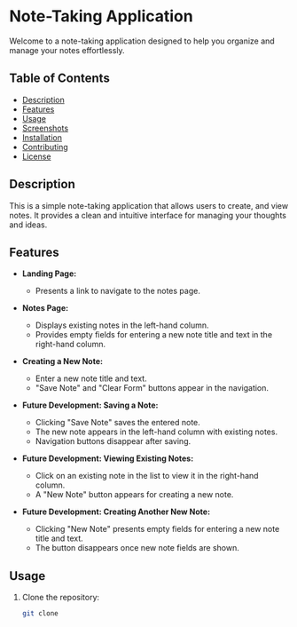 # Note-Taking Application

Welcome to a note-taking application designed to help you organize and manage your notes effortlessly.

## Table of Contents
- [Description](#description)
- [Features](#features)
- [Usage](#usage)
- [Screenshots](#screenshots)
- [Installation](#installation)
- [Contributing](#contributing)
- [License](#license)

## Description
This is a simple note-taking application that allows users to create, and view notes. It provides a clean and intuitive interface for managing your thoughts and ideas.

## Features
- **Landing Page:**
  - Presents a link to navigate to the notes page.

- **Notes Page:**
  - Displays existing notes in the left-hand column.
  - Provides empty fields for entering a new note title and text in the right-hand column.
  
- **Creating a New Note:**
  - Enter a new note title and text.
  - "Save Note" and "Clear Form" buttons appear in the navigation.
  
- **Future Development: Saving a Note:**
  - Clicking "Save Note" saves the entered note.
  - The new note appears in the left-hand column with existing notes.
  - Navigation buttons disappear after saving.

- **Future Development: Viewing Existing Notes:**
  - Click on an existing note in the list to view it in the right-hand column.
  - A "New Note" button appears for creating a new note.

- **Future Development: Creating Another New Note:**
  - Clicking "New Note" presents empty fields for entering a new note title and text.
  - The button disappears once new note fields are shown.

## Usage
1. Clone the repository:
   ```bash
   git clone 

